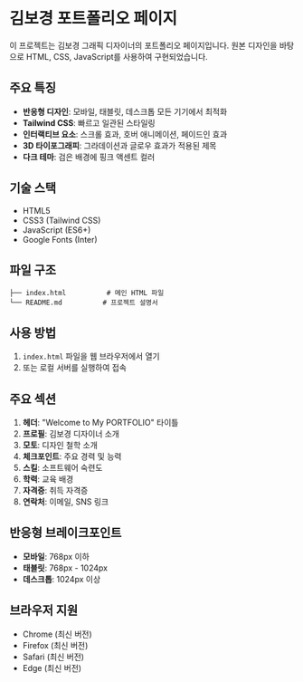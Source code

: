 # 김보경 포트폴리오 페이지

이 프로젝트는 김보경 그래픽 디자이너의 포트폴리오 페이지입니다. 원본 디자인을 바탕으로 HTML, CSS, JavaScript를 사용하여 구현되었습니다.

## 주요 특징

- **반응형 디자인**: 모바일, 태블릿, 데스크톱 모든 기기에서 최적화
- **Tailwind CSS**: 빠르고 일관된 스타일링
- **인터랙티브 요소**: 스크롤 효과, 호버 애니메이션, 페이드인 효과
- **3D 타이포그래피**: 그라데이션과 글로우 효과가 적용된 제목
- **다크 테마**: 검은 배경에 핑크 액센트 컬러

## 기술 스택

- HTML5
- CSS3 (Tailwind CSS)
- JavaScript (ES6+)
- Google Fonts (Inter)

## 파일 구조

```
├── index.html          # 메인 HTML 파일
└── README.md          # 프로젝트 설명서
```

## 사용 방법

1. `index.html` 파일을 웹 브라우저에서 열기
2. 또는 로컬 서버를 실행하여 접속

## 주요 섹션

1. **헤더**: "Welcome to My PORTFOLIO" 타이틀
2. **프로필**: 김보경 디자이너 소개
3. **모토**: 디자인 철학 소개
4. **체크포인트**: 주요 경력 및 능력
5. **스킬**: 소프트웨어 숙련도
6. **학력**: 교육 배경
7. **자격증**: 취득 자격증
8. **연락처**: 이메일, SNS 링크

## 반응형 브레이크포인트

- **모바일**: 768px 이하
- **태블릿**: 768px - 1024px
- **데스크톱**: 1024px 이상

## 브라우저 지원

- Chrome (최신 버전)
- Firefox (최신 버전)
- Safari (최신 버전)
- Edge (최신 버전)
